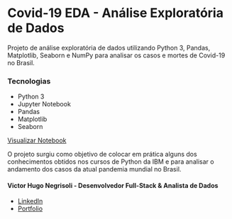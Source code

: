 # Covid-19 EDA - Análise Exploratória de Dados

Projeto de análise exploratória de dados utilizando Python 3, Pandas, Matplotlib, Seaborn e NumPy para analisar os casos e mortes de Covid-19 no Brasil.

### Tecnologias

* Python 3
* Jupyter Notebook
* Pandas
* Matplotlib
* Seaborn

[Visualizar Notebook](https://github.com/vhnegrisoli/covid-19-analise-exploratoria-dados/blob/master/An%C3%A1lise%20Explorat%C3%B3ria%20-%20Evolu%C3%A7%C3%A3o%20do%20Coronav%C3%ADrus%20no%20Brasil.ipynb)

O projeto surgiu como objetivo de colocar em prática alguns dos conhecimentos
obtidos nos cursos de Python da IBM e para analisar o andamento dos casos
da atual pandemia mundial no Brasil.

#### Victor Hugo Negrisoli - Desenvolvedor Full-Stack & Analista de Dados

* [LinkedIn](https://www.linkedin.com/in/victorhugonegrisoli)
* [Portfolio](https://vhnegrisoli.github.io/portfolio/)
